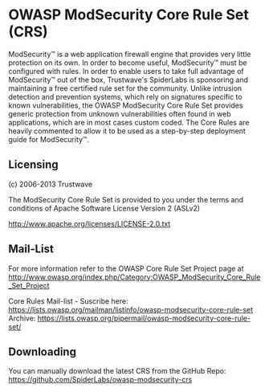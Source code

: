 # OWASP ModSecurity Core Rule Set (CRS)

ModSecurity™ is a web application firewall engine that provides very little protection on its own. In order to become useful, ModSecurity™ must be configured with rules. In order to enable users to take full advantage of ModSecurity™ out of the box, Trustwave's SpiderLabs is sponsoring and maintaining a free certified rule set for the community. Unlike intrusion detection and prevention systems, which rely on signatures specific to known vulnerabilities, the OWASP ModSecurity Core Rule Set provides generic protection from unknown vulnerabilities often found in web applications, which are in most cases custom coded. The Core Rules are heavily commented to allow it to be used as a step-by-step deployment guide for ModSecurity™.

## Licensing
(c) 2006-2013 Trustwave 

The ModSecurity Core Rule Set is provided to you under the terms and 
conditions of Apache Software License Version 2 (ASLv2)

http://www.apache.org/licenses/LICENSE-2.0.txt 

## Mail-List
For more information refer to the OWASP Core Rule Set Project page at
http://www.owasp.org/index.php/Category:OWASP_ModSecurity_Core_Rule_Set_Project

Core Rules Mail-list -
Suscribe here: https://lists.owasp.org/mailman/listinfo/owasp-modsecurity-core-rule-set
Archive: https://lists.owasp.org/pipermail/owasp-modsecurity-core-rule-set/

## Downloading

You can manually download the latest CRS from the GitHub Repo:
https://github.com/SpiderLabs/owasp-modsecurity-crs

